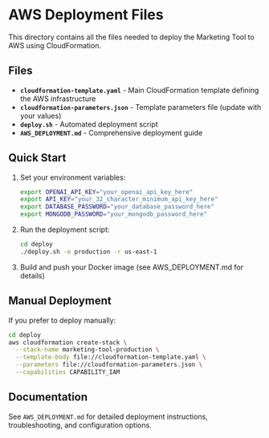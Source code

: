 # AWS Deployment Files

This directory contains all the files needed to deploy the Marketing Tool to AWS using CloudFormation.

## Files

- **`cloudformation-template.yaml`** - Main CloudFormation template defining the AWS infrastructure
- **`cloudformation-parameters.json`** - Template parameters file (update with your values)
- **`deploy.sh`** - Automated deployment script
- **`AWS_DEPLOYMENT.md`** - Comprehensive deployment guide

## Quick Start

1. Set your environment variables:
   ```bash
   export OPENAI_API_KEY="your_openai_api_key_here"
   export API_KEY="your_32_character_minimum_api_key_here"
   export DATABASE_PASSWORD="your_database_password_here"
   export MONGODB_PASSWORD="your_mongodb_password_here"
   ```

2. Run the deployment script:
   ```bash
   cd deploy
   ./deploy.sh -e production -r us-east-1
   ```

3. Build and push your Docker image (see AWS_DEPLOYMENT.md for details)

## Manual Deployment

If you prefer to deploy manually:

```bash
cd deploy
aws cloudformation create-stack \
  --stack-name marketing-tool-production \
  --template-body file://cloudformation-template.yaml \
  --parameters file://cloudformation-parameters.json \
  --capabilities CAPABILITY_IAM
```

## Documentation

See `AWS_DEPLOYMENT.md` for detailed deployment instructions, troubleshooting, and configuration options.
